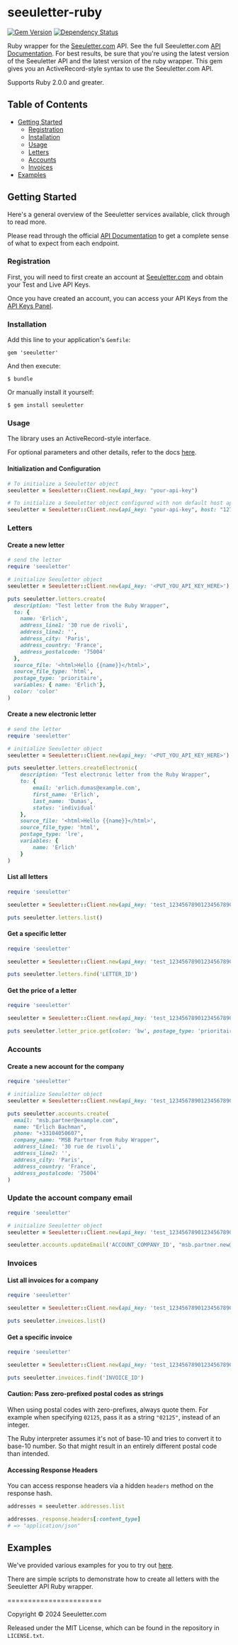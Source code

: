 # seeuletter-ruby


[![Gem Version](https://badge.fury.io/rb/seeuletter.svg)](https://badge.fury.io/rb/seeuletter)
[![Dependency Status](https://gemnasium.com/badges/github.com/seeuletter/seeuletter-ruby.svg)](https://gemnasium.com/github.com/seeuletter/seeuletter-ruby)


Ruby wrapper for the [Seeuletter.com](https://www.seeuletter.com) API. See the full Seeuletter.com [API Documentation](https://docs.seeuletter.com/?ruby#).  For best results, be sure that you're using the latest version of the Seeuletter API and the latest version of the ruby wrapper. This gem gives you an ActiveRecord-style syntax to use the Seeuletter.com API.

Supports Ruby 2.0.0 and greater.

## Table of Contents

- [Getting Started](#getting-started)
  - [Registration](#registration)
  - [Installation](#installation)
  - [Usage](#usage)
  - [Letters](#letters)
  - [Accounts](#accounts)
  - [Invoices](#invoices)
- [Examples](#examples)

## Getting Started

Here's a general overview of the Seeuletter services available, click through to read more.

Please read through the official [API Documentation](https://docs.seeuletter.com/?ruby#) to get a complete sense of what to expect from each endpoint.

### Registration

First, you will need to first create an account at [Seeuletter.com](https://www.seeuletter.com/signup) and obtain your Test and Live API Keys.

Once you have created an account, you can access your API Keys from the [API Keys Panel](https://www.seeuletter.com/app/dashboard/keys).

### Installation

Add this line to your application's `Gemfile`:

    gem 'seeuletter'

And then execute:

    $ bundle

Or manually install it yourself:

    $ gem install seeuletter

### Usage

The library uses an ActiveRecord-style interface.

For optional parameters and other details, refer to the docs [here](https://docs.seeuletter.com/?ruby#).

#### Initialization and Configuration

```ruby
# To initialize a Seeuletter object
seeuletter = Seeuletter::Client.new(api_key: "your-api-key")
```

```ruby
# To initialize a Seeuletter object configured with non default host api
seeuletter = Seeuletter::Client.new(api_key: "your-api-key", host: "127.0.0.1")
```

### Letters

#### Create a new letter

```ruby
# send the letter
require 'seeuletter'

# initialize Seeuletter object
seeuletter = Seeuletter::Client.new(api_key: '<PUT_YOU_API_KEY_HERE>')

puts seeuletter.letters.create(
  description: "Test letter from the Ruby Wrapper",
  to: {
    name: 'Erlich',
    address_line1: '30 rue de rivoli',
    address_line2: '',
    address_city: 'Paris',
    address_country: 'France',
    address_postalcode: '75004'
  },
  source_file: '<html>Hello {{name}}</html>',
  source_file_type: 'html',
  postage_type: 'prioritaire',
  variables: { name: 'Erlich'},
  color: 'color'
)
```

#### Create a new electronic letter

```ruby
# send the letter
require 'seeuletter'

# initialize Seeuletter object
seeuletter = Seeuletter::Client.new(api_key: '<PUT_YOU_API_KEY_HERE>')

puts seeuletter.letters.createElectronic(
    description: "Test electronic letter from the Ruby Wrapper",
    to: {
        email: 'erlich.dumas@example.com',
        first_name: 'Erlich',
        last_name: 'Dumas',
        status: 'individual'
    },
    source_file: '<html>Hello {{name}}</html>',
    source_file_type: 'html',
    postage_type: 'lre',
    variables: {
    	name: 'Erlich'
    }
)
```

#### List all letters

```ruby
require 'seeuletter'

seeuletter = Seeuletter::Client.new(api_key: 'test_12345678901234567890')

puts seeuletter.letters.list()
```

#### Get a specific letter

```ruby
require 'seeuletter'

seeuletter = Seeuletter::Client.new(api_key: 'test_12345678901234567890')

puts seeuletter.letters.find('LETTER_ID')
```
#### Get the price of a letter

```ruby
require 'seeuletter'

seeuletter = Seeuletter::Client.new(api_key: 'test_12345678901234567890')

puts seeuletter.letter_price.get(color: 'bw', postage_type: 'prioritaire', postage_speed: 'D1', page_count: 1)
```

### Accounts

#### Create a new account for the company

```ruby
require 'seeuletter'

# initialize Seeuletter object
seeuletter = Seeuletter::Client.new(api_key: 'test_12345678901234567890')

puts seeuletter.accounts.create(
  email: "msb.partner@example.com",
  name: "Erlich Bachman",
  phone: "+33104050607",
  company_name: "MSB Partner from Ruby Wrapper",
  address_line1: '30 rue de rivoli',
  address_line2: '',
  address_city: 'Paris',
  address_country: 'France',
  address_postalcode: '75004'
)
```

### Update the account company email

```ruby
require 'seeuletter'

# initialize Seeuletter object
seeuletter = Seeuletter::Client.new(api_key: 'test_12345678901234567890')

seeuletter.accounts.updateEmail('ACCOUNT_COMPANY_ID', "msb.partner.new@example.com")
```



### Invoices

#### List all invoices for a company

```ruby
require 'seeuletter'

seeuletter = Seeuletter::Client.new(api_key: 'test_12345678901234567890')

puts seeuletter.invoices.list()
```

#### Get a specific invoice

```ruby
require 'seeuletter'

seeuletter = Seeuletter::Client.new(api_key: 'test_12345678901234567890')

puts seeuletter.invoices.find('INVOICE_ID')
```

#### Caution: Pass zero-prefixed postal codes as strings

When using postal codes with zero-prefixes, always quote them. For example when specifying `02125`, pass it as a string `"02125"`, instead of an integer.

The Ruby interpreter assumes it's not of base-10 and tries to convert it to base-10 number. So that might result in an entirely different postal code than intended.

#### Accessing Response Headers

You can access response headers via a hidden `headers` method on the response hash.

```ruby
addresses = seeuletter.addresses.list

addresses._response.headers[:content_type]
# => "application/json"
```


## Examples

We've provided various examples for you to try out [here](https://github.com/seeuletter/seeuletter-ruby/tree/master/examples).

There are simple scripts to demonstrate how to create all letters with the Seeuletter API Ruby wrapper.

=======================

Copyright &copy; 2024 Seeuletter.com

Released under the MIT License, which can be found in the repository in `LICENSE.txt`.
